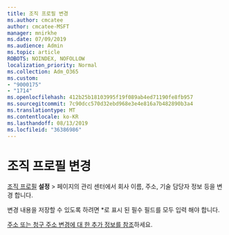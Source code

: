 ```yaml
---
title: 조직 프로필 변경
ms.author: cmcatee
author: cmcatee-MSFT
manager: mnirkhe
ms.date: 07/09/2019
ms.audience: Admin
ms.topic: article
ROBOTS: NOINDEX, NOFOLLOW
localization_priority: Normal
ms.collection: Adm_O365
ms.custom:
- "9000175"
- "1714"
ms.openlocfilehash: 412b25b18103995f19f089ab4ed71190fe8fb957
ms.sourcegitcommit: 7c90dcc570d32ebd968e3e4e816a7b482890b3a4
ms.translationtype: MT
ms.contentlocale: ko-KR
ms.lasthandoff: 08/13/2019
ms.locfileid: "36386986"
---
```

# <a name="change-organization-profile"></a>조직 프로필 변경

[조직 프로필](https://go.microsoft.com/fwlink/p/?linkid=2067339) **설정** > 페이지의 관리 센터에서 회사 이름, 주소, 기술 담당자 정보 등을 변경 합니다.

변경 내용을 저장할 수 있도록 하려면 *로 표시 된 필수 필드를 모두 입력 해야 합니다.

[주소 또는 청구 주소 변경에 대 한 추가 정보를 참조](https://docs.microsoft.com/en-us/office365/admin/manage/change-address-contact-and-more)하세요.